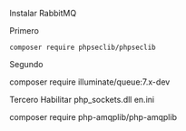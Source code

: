Instalar RabbitMQ

Primero

    composer require phpseclib/phpseclib

Segundo 

composer require illuminate/queue:7.x-dev

Tercero
Habilitar php_sockets.dll en.ini

composer require php-amqplib/php-amqplib
